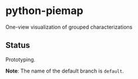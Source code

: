 # python-piemap
One-view visualization of grouped characterizations 

## Status
Prototyping.

**Note**: The name of the default branch is `default`.

